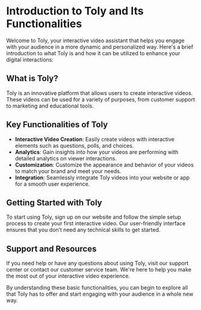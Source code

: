 # Introduction to Toly and Its Functionalities

Welcome to Toly, your interactive video assistant that helps you engage with your audience in a more dynamic and personalized way. Here's a brief introduction to what Toly is and how it can be utilized to enhance your digital interactions:

## What is Toly?
Toly is an innovative platform that allows users to create interactive videos. These videos can be used for a variety of purposes, from customer support to marketing and educational tools.

## Key Functionalities of Toly
- **Interactive Video Creation**: Easily create videos with interactive elements such as questions, polls, and choices.
- **Analytics**: Gain insights into how your videos are performing with detailed analytics on viewer interactions.
- **Customization**: Customize the appearance and behavior of your videos to match your brand and meet your needs.
- **Integration**: Seamlessly integrate Toly videos into your website or app for a smooth user experience.

## Getting Started with Toly
To start using Toly, sign up on our website and follow the simple setup process to create your first interactive video. Our user-friendly interface ensures that you don’t need any technical skills to get started.

## Support and Resources
If you need help or have any questions about using Toly, visit our support center or contact our customer service team. We're here to help you make the most out of your interactive video experience.

By understanding these basic functionalities, you can begin to explore all that Toly has to offer and start engaging with your audience in a whole new way.